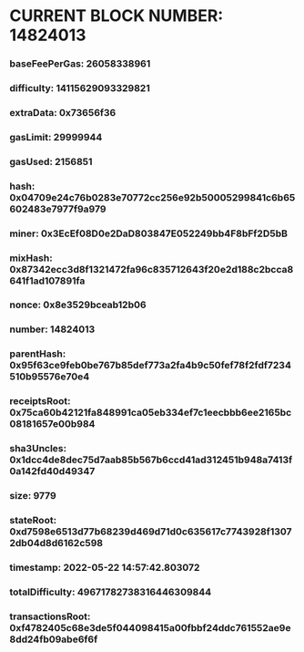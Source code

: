 # CURRENT BLOCK NUMBER: 14824013

### baseFeePerGas: 26058338961
### difficulty: 14115629093329821
### extraData: 0x73656f36
### gasLimit: 29999944
### gasUsed: 2156851
### hash: 0x04709e24c76b0283e70772cc256e92b50005299841c6b65602483e7977f9a979
### miner: 0x3EcEf08D0e2DaD803847E052249bb4F8bFf2D5bB
### mixHash: 0x87342ecc3d8f1321472fa96c835712643f20e2d188c2bcca8641f1ad107891fa
### nonce: 0x8e3529bceab12b06
### number: 14824013
### parentHash: 0x95f63ce9feb0be767b85def773a2fa4b9c50fef78f2fdf7234510b95576e70e4
### receiptsRoot: 0x75ca60b42121fa848991ca05eb334ef7c1eecbbb6ee2165bc08181657e00b984
### sha3Uncles: 0x1dcc4de8dec75d7aab85b567b6ccd41ad312451b948a7413f0a142fd40d49347
### size: 9779
### stateRoot: 0xd7598e6513d77b68239d469d71d0c635617c7743928f13072db04d8d6162c598
### timestamp: 2022-05-22 14:57:42.803072
### totalDifficulty: 49671782738316446309844
### transactionsRoot: 0xf4782405c68e3de5f044098415a00fbbf24ddc761552ae9e8dd24fb09abe6f6f
